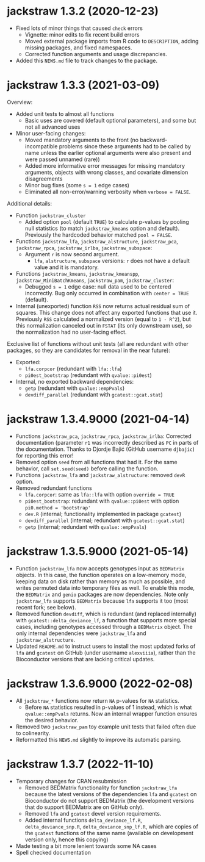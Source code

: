# jackstraw 1.3.2 (2020-12-23)

* Fixed lots of minor things that caused `check` errors
  * Vignette: minor edits to fix recent build errors
  * Moved external package imports from R code to `DESCRIPTION`, adding missing packages, and fixed namespaces.
  * Corrected function arguments and usage discrepancies.
* Added this `NEWS.md` file to track changes to the package.

# jackstraw 1.3.3 (2021-03-09)

Overview:

- Added unit tests to almost all functions
  - Basic uses are covered (default optional parameters), and some but not all advanced uses
- Minor user-facing changes: 
  - Moved mandatory arguments to the front (no backward-incompatible problems since these arguments had to be called by name unless the earlier optional arguments were also present and were passed unnamed (rare))
  - Added more informative error messages for missing mandatory arguments, objects with wrong classes, and covariate dimension disagreements
  - Minor bug fixes (some `s = 1` edge cases)
  - Eliminated all non-error/warning verbosity when `verbose = FALSE`.

Additional details:

- Function `jackstraw_cluster`
  - Added option `pool` (default `TRUE`) to calculate p-values by pooling null statistics (to match `jackstraw_kmeans` option and default).  Previously the hardcoded behavior matched `pool = FALSE`.
- Functions `jackstraw_lfa`, `jackstraw_alstructure`, `jackstraw_pca`, `jackstraw_rpca`, `jackstraw_irlba`, `jackstraw_subspace`:
  - Argument `r` is now second argument.
    - `lfa`, `alstructure`, `subspace` versions: `r` does not have a default value and it is mandatory.
- Functions `jackstraw_kmeans`, `jackstraw_kmeanspp`, `jackstraw_MiniBatchKmeans`, `jackstraw_pam`, `jackstraw_cluster`:
  - Debugged `s = 1` edge case: null data used to be centered incorrectly.
    Bug only occurred in combination with `center = TRUE` (default).
- Internal (unexported) function `RSS` now returns actual residual sum of squares.  This change does not affect any exported functions that use it.  Previously `RSS` calculated a normalized version (equal to `1 - R^2`), but this normalization canceled out in `FSTAT` (its only downstream use), so the normalization had no user-facing effect.

Exclusive list of functions without unit tests (all are redundant with other packages, so they are candidates for removal in the near future):

- Exported: 
  - `lfa.corpcor` (redundant with `lfa::lfa`)
  - `pi0est_bootstrap` (redundant with `qvalue::pi0est`)
- Internal, no exported backward dependencies:
  - `getp` (redundant with `qvalue::empPvals`)
  - `devdiff_parallel` (redundant with `gcatest::gcat.stat`)

# jackstraw 1.3.4.9000 (2021-04-14)

- Functions `jackstraw_pca`, `jackstraw_rpca`, `jackstraw_irlba`:  Corrected documentation (parameter `r1` was incorrectly described as `PC` in parts of the documentation.  Thanks to Djordje Bajić (GitHub username `djbajic`) for reporting this error!
- Removed option `seed` from all functions that had it.  For the same behavior, call `set.seed(seed)` before calling the function.
- Functions `jackstraw_lfa` and `jackstraw_alstructure`: removed `devR` option.
- Removed redundant functions
  - `lfa.corpcor`: same as `lfa::lfa` with option `override = TRUE`
  - `pi0est_bootstrap`: redundant with `qvalue::pi0est` with option `pi0.method = 'bootstrap'`
  - `dev.R` (internal; functionality implemented in package `gcatest`)
  - `devdiff_parallel` (internal; redundant with `gcatest::gcat.stat`)
  - `getp` (internal; redundant with `qvalue::empPvals`)

# jackstraw 1.3.5.9000 (2021-05-14)

- Function `jackstraw_lfa` now accepts genotypes input as `BEDMatrix` objects.
  In this case, the function operates on a low-memory mode, keeping data on disk rather than memory as much as possible, and writes permuted data into temporary files as well.
  To enable this mode, the `BEDMatrix` and `genio` packages are now dependencies.
  Note only `jackstraw_lfa` supports `BEDMatrix` because `lfa` supports it too (most recent fork; see below).
- Removed function `devdiff`, which is redundant (and replaced internally) with `gcatest::delta_deviance_lf`, a function that supports more special cases, including genotypes accessed through a `BEDMatrix` object.
  The only internal dependencies were `jackstraw_lfa` and `jackstraw_alstructure`.
- Updated `README.md` to instruct users to install the most updated forks of `lfa` and `gcatest` on GitHub (under username `alexviiia`), rather than the Bioconductor versions that are lacking critical updates.

# jackstraw 1.3.6.9000 (2022-02-08)

- All `jackstraw_*` functions now return `NA` p-values for `NA` statistics.
  - Before `NA` statistics resulted in p-values of 1 instead, which is what `qvalue::empPvals` returns.  Now an internal wrapper function ensures the desired behavior.
- Removed two `jackstraw_pam` toy example unit tests that failed often due to colinearity.
- Reformatted this `NEWS.md` slightly to improve its automatic parsing.

# jackstraw 1.3.7 (2022-11-10)

- Temporary changes for CRAN resubmission
  - Removed BEDMatrix functionality for function `jackstraw_lfa` because the latest versions of the dependencies `lfa` and `gcatest` on Bioconductor do not support BEDMatrix (the development versions that do support BEDMatrix are on GitHub only).
  - Removed `lfa` and `gcatest` devel version requirements.
  - Added internal functions `delta_deviance_lf.R`, `delta_deviance_snp.R`, `delta_deviance_snp_lf.R`, which are copies of the `gcatest` functions of the same name (available on development version only, hence this copying)
- Made testing a bit more lenient towards some NA cases
- Spell checked documentation
